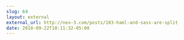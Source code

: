 ```yaml
---
slug: 64
layout: external
external_url: http://nex-3.com/posts/103-haml-and-sass-are-split
date: 2010-09-22T10:11:32-05:00
---
```

